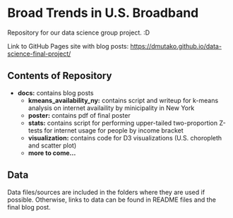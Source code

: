 # Broad Trends in U.S. Broadband
Repository for our data science group project. :D

Link to GitHub Pages site with blog posts: https://dmutako.github.io/data-science-final-project/

## Contents of Repository
  - **docs:** contains blog posts
	- **kmeans_availability_ny:** contains script and writeup for k-means analysis on internet availaility by minicipality in New York
	- **poster:** contains pdf of final poster
	- **stats:** contains script for performing upper-tailed two-proportion Z-tests for internet usage for people by income bracket
	- **visualization:** contains code for D3 visualizations (U.S. choropleth and scatter plot)
	- **more to come...**

## Data
Data files/sources are included in the folders where they are used if possible. Otherwise, links to data can be found in README files and the final blog post.
